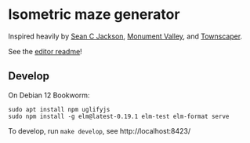 # Isometric maze generator

Inspired heavily by [Sean C Jackson](https://www.seancjackson.com/), [Monument Valley](https://www.monumentvalleygame.com/), and [Townscaper](https://oskarstalberg.com/Townscaper/).

See the [editor readme](README-EDITOR.md)!

## Develop

On Debian 12 Bookworm:

```
sudo apt install npm uglifyjs
sudo npm install -g elm@latest-0.19.1 elm-test elm-format serve
```

To develop, run `make develop`, see http://localhost:8423/
